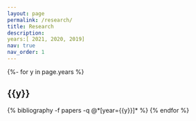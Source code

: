 ```yaml
---
layout: page
permalink: /research/
title: Research
description: 
years:[ 2021, 2020, 2019]
nav: true
nav_order: 1
---
```

<!-- _pages/research.md -->

<div class="Research">

{%- for y in page.years %}
  <h2 class="year">{{y}}</h2>
  {% bibliography -f papers -q @*[year={{y}}]* %}
{% endfor %}

</div>
